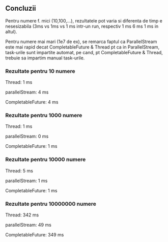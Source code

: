 ## Concluzii

Pentru numere f. mici (10,100,...), rezultatele pot varia si diferenta de timp e nesesizabila (3ms vs 1ms vs 1 ms intr-un run, respectiv 1 ms 6 ms 1 ms in altul).

Pentru numere mai mari (1e7 de ex), se remarca faptul ca ParallelStream este mai rapid decat CompletableFuture & Thread pt ca in ParallelStream, task-urile sunt impartite automat, pe cand, pt CompletableFuture & Thread, trebuie sa impartim manual task-urile.

### Rezultate pentru 10 numere

Thread: 1 ms

parallelStream: 4 ms

CompletableFuture: 4 ms 

### Rezultate pentru 1000 numere

Thread: 1 ms

parallelStream: 0 ms 

CompletableFuture: 1 ms

### Rezultate pentru 10000 numere

Thread: 5 ms

parallelStream: 1 ms

CompletableFuture: 1 ms 

### Rezultate pentru 10000000 numere

Thread: 342 ms

parallelStream: 49 ms

CompletableFuture: 349 ms


